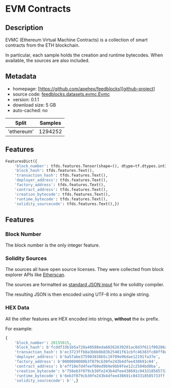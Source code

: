 # EVM Contracts

## Description

EVMC (Ethereum Virtual Machine Contracts) is a collection of smart contracts from the ETH blockchain.

In particular, each sample holds the creation and runtime bytecodes.
When available, the sources are also included.

## Metadata

- homepage: [https://github.com/apehex/feedblocks][github-project]
- source code: [feedblocks.datasets.evmc.Evmc][github-tfds]
- version: 0.1.1
- download size: 5 GB
- auto-cached: no

| Split         | Samples   |
| ------------- | --------- |
| 'ethereum'    | 1294252   |

## Features

```python
FeaturesDict({
    'block_number': tfds.features.Tensor(shape=(), dtype=tf.dtypes.int32),
    'block_hash': tfds.features.Text(),
    'transaction_hash': tfds.features.Text(),
    'deployer_address': tfds.features.Text(),
    'factory_address': tfds.features.Text(),
    'contract_address': tfds.features.Text(),
    'creation_bytecode': tfds.features.Text(),
    'runtime_bytecode': tfds.features.Text(),
    'solidity_sourcecode': tfds.features.Text(),})
```

## Features

### Block Number

The block number is the only integer feature.

### Solidity Sources

The sources all have open source licenses.
They were collected from block explorer APIs like [Etherscan][etherscan-api].

The sources are formatted as [standard JSON input][solidity-docs-json] for the solidity compiler.

The resulting JSON is then encoded using UTF-8 into a single string.

### HEX Data

All the other features are HEX encoded into strings, **without** the `0x` prefix.

For example:

```python
{
    'block_number': 20155815,
    'block_hash': b'fcddf33b1b5a728a40588eda60262639201ac0d3f611f08286a9e2ef65576111',
    'transaction_hash': b'ec3723ffb8a3bbb8b83b25481f61cbfc46383fc88ff8eb364186b53aa226e4bf'
    'deployer_address': b'ba57abe375903838b5c19709e96dae12191fa37e',
    'factory_address': b'0000000000b3f879cb30fe243b4dfee438691c04',
    'contract_address': b'eff10e7d4feef60ed9b9e9bb9fee12c2504bd0ba',
    'creation_bytecode': b'756eb3f879cb30fe243b4dfee438691c043318585733ff6000526016600af3',
    'runtime_bytecode': b'6eb3f879cb30fe243b4dfee438691c043318585733ff',
    'solidity_sourcecode': b'',}
```

[etherscan-api]: https://docs.etherscan.io/api-endpoints/contracts
[github-project]: https://github.com/apehex/feedblocks/
[github-tfds]: https://github.com/apehex/feedblocks/tree/main/feedblocks/datasets/evmc
[solidity-docs-json]: https://docs.soliditylang.org/en/v0.8.26/using-the-compiler.html#compiler-input-and-output-json-description
